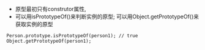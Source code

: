 * 原型最初只有construtor属性, 
* 可以用isPrototypeOf()来判断实例的原型; 可以用Object.getPrototypeOf()来获取实例的原型
```
Person.prototype.isPrototypeOf(person1); // true
Object.getPrototypeOf(person1);
```
